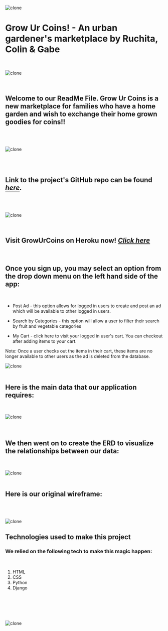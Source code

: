 ![clone](https://imgur.com/IA5Qmue.png)

# Grow Ur Coins! - An urban gardener's marketplace by Ruchita, Colin & Gabe
<br>

![clone](https://imgur.com/2wai22O.png)

<br>

## Welcome to our ReadMe File. Grow Ur Coins is a new marketplace for families who have a home garden and wish to exchange their home grown goodies for coins!!  

<br><br>

![clone](https://imgur.com/YA52asq.png)

<br>


<br>

## Link to the project's GitHub repo can be found <em><a href="https://github.com/gabevela/growUrCoins">here</a>.</em>
<br>
<br>

![clone](https://imgur.com/2wai22O.png)

<br>

## Visit GrowUrCoins on Heroku now! <em><a href="https://growurcoins.herokuapp.com/growurcoins/">Click here</a></em> 
<br>

## Once you sign up, you may select an option from the drop down menu on the left hand side of the app:
<br>

- Post Ad - this option allows for logged in users to create and post an ad which will be available to other logged in users.

- Search by Categories - this option will allow a user to filter their search by fruit and vegetable categories

- My Cart - click here to visit your logged in user's cart. You can checkout after adding items to your cart. 

Note: Once a user checks out the items in their cart, these items are no longer available to other users as the ad is deleted from the database.
<br>

![clone](https://imgur.com/aoJeFjd.png)
<br>
<br>

## Here is the main data that our application requires:

<br>

![clone](https://imgur.com/sUoWfP0.png)
<br>
<br><br>

## We then went on to create the ERD to visualize the relationships between our data:
<br>


![clone](https://imgur.com/kDv6PyL.png)
<br>
<br>
## Here is our original wireframe:
<br><br>


![clone](https://imgur.com/VryyRAS.png)


## Technologies used to make this project

### We relied on the following tech to make this magic happen:

<br>

1. HTML
2. CSS
3. Python
4. Django

<br><br><br><br>



![clone](https://imgur.com/Sj6YfSk.png)